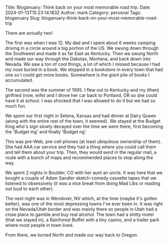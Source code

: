 Title: Bloganuary: Think back on your most memorable road trip.
Date: 2024-01-13T15:23:14.183Z
Author: mark
Category: personal
Tags: bloganuary
Slug: bloganuary-think-back-on-your-most-memorable-road-trip

There are actually two!

The first was when I was 12. My dad and I spent about 6 weeks camping driving in a circle around a big portion of the US. We swung down through the Southwest and made it as far East as Kentucky. Then we swung North and made our way through the Dakotas, Montana, and back down into Nevada. We saw a ton of cool things, a lot of which I missed because I had my nose buried in a book. We stopped in a bookstore in every town that had one so I could get more books. Somewhere is the giant pile of books I accumulated.

The second was the summer of 1995. I flew out to Kentucky and my (then) girlfried (now, wife) and I drove her car back to Portland, OR so she could have it at school. I was shocked that I was allowed to do it but we had so much fun.

We spent our first night in Selena, Kansas and had dinner at Dairy Queen (along with the entire rest of the town, it seemed). We stayed at the Budget King who's sign slowly decayed over the time we were there, first becoming the 'Budget ing' and finally 'Budget ng'.

This was pre-Web, pre-cell phones (at least ubiquitous ownership of them). She had AAA car service and they had a thing where you could call them and tell them about your trip. Then, they would send in the regular mail, a route with a bunch of maps and recommended places to stop along the way.

We spent 2 nights in Boulder, CO with her aunt an uncle. It was here that we bought a couple of Adam Sandler sketch-comedy cassette tapes that we listened to obsessively (it was a nice break from doing Mad Libs or reading out loud to each other).

The next night was in Wendover, NV which, at the time (maybe it's gotten better), was one of the most depressing towns I've ever been in. It was right on the Nevada/Utah border and was mainly there so people in Utah had a close place to gamble and buy real alcohol. The town had a shitty motel (that we stayed in), a Rainforest Buffet with a tiny casino, and a trailer park where most people in town lived.

From there, we turned North and made our way back to Oregon.